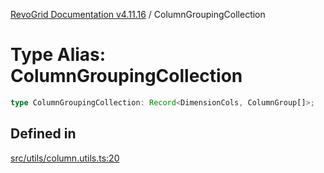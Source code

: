 [RevoGrid Documentation v4.11.16](README.md) / ColumnGroupingCollection

# Type Alias: ColumnGroupingCollection

```ts
type ColumnGroupingCollection: Record<DimensionCols, ColumnGroup[]>;
```

## Defined in

[src/utils/column.utils.ts:20](https://github.com/revolist/revogrid/blob/4a2e1c34e7e1a3d80ec42c0347cc2f82d785aa84/src/utils/column.utils.ts#L20)
